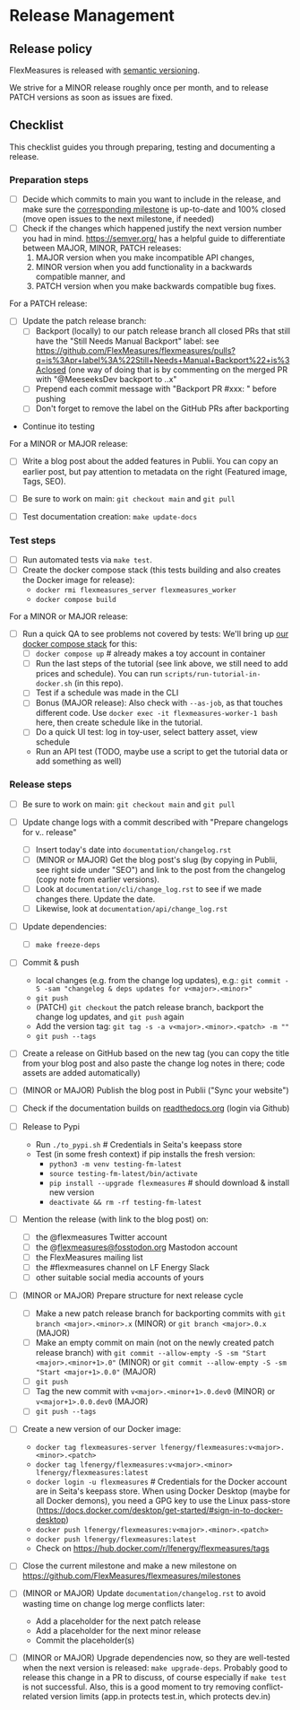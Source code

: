 # Release Management


## Release policy

FlexMeasures is released with [semantic versioning](https://semver.org/).

We strive for a MINOR release roughly once per month,
and to release PATCH versions as soon as issues are fixed.

## Checklist

This checklist guides you through preparing, testing and documenting a release.


### Preparation steps

- [ ] Decide which commits to main you want to include in the release, and make sure the [corresponding milestone](https://github.com/FlexMeasures/flexmeasures/milestones) is up-to-date and 100% closed (move open issues to the next milestone, if needed)
- [ ] Check if the changes which happened justify the next version number you had in mind. https://semver.org/ has a helpful guide to differentiate between MAJOR, MINOR, PATCH releases:
  1. MAJOR version when you make incompatible API changes,
  2. MINOR version when you add functionality in a backwards compatible manner, and
  3. PATCH version when you make backwards compatible bug fixes.

For a PATCH release:

- [ ] Update the patch release branch:
  - [ ] Backport (locally) to our patch release branch all closed PRs that still have the "Still Needs Manual Backport" label: see https://github.com/FlexMeasures/flexmeasures/pulls?q=is%3Apr+label%3A%22Still+Needs+Manual+Backport%22+is%3Aclosed (one way of doing that is by commenting on the merged PR with "@MeeseeksDev backport to <major>.<minor>.x"
  - [ ] Prepend each commit message with "Backport PR #xxx: " before pushing
  - [ ] Don't forget to remove the label on the GitHub PRs after backporting
- Continue ito testing

For a MINOR or MAJOR release:

- [ ] Write a blog post about the added features in Publii. You can copy an earlier post, but pay attention to metadata on the right (Featured image, Tags, SEO).
- [ ] Be sure to work on main: `git checkout main` and `git pull`
- [ ] Test documentation creation: `make update-docs`


### Test steps

- [ ] Run automated tests via `make test`.
- [ ] Create the docker compose stack (this tests building and also creates the Docker image for release):
  - `docker rmi flexmeasures_server flexmeasures_worker`
  - `docker compose build`

For a MINOR or MAJOR release:

- [ ] Run a quick QA to see problems not covered by tests: We'll bring up  [our docker compose stack](https://flexmeasures.readthedocs.io/en/latest/dev/docker-compose.html#seeing-it-work-running-the-toy-tutorial) for this:
  - [ ] `docker compose up`  # already makes a toy account in container
  - [ ] Run the last steps of the tutorial (see link above, we still need to add prices and schedule). You can run `scripts/run-tutorial-in-docker.sh` (in this repo).
  - [ ] Test if a schedule was made in the CLI
  - [ ] Bonus (MAJOR release): Also check with `--as-job`, as that touches different code. Use `docker exec -it flexmeasures-worker-1 bash` here, then create schedule like in the tutorial.
  - [ ] Do a quick UI test: log in toy-user, select battery asset, view schedule
  - Run an API test (TODO, maybe use a script to get the tutorial data or add something as well)


### Release steps

- [ ] Be sure to work on main: `git checkout main` and `git pull`
- [ ] Update change logs with a commit described with "Prepare changelogs for v<major>.<minor>.<patch> release"
  - [ ] Insert today's date into `documentation/changelog.rst`
  - [ ] (MINOR or MAJOR) Get the blog post's slug (by copying in Publii, see right side under "SEO") and link to the post from the changelog (copy note from earlier versions).	
  - [ ] Look at `documentation/cli/change_log.rst` to see if we made changes there. Update the date.
  - [ ] Likewise, look at `documentation/api/change_log.rst`
- [ ] Update dependencies: 
  - [ ] `make freeze-deps`
- [ ] Commit & push
  - local changes (e.g. from the change log updates), e.g.: `git commit -S -sam "changelog & deps updates for v<major>.<minor>"`
  - `git push`
  - (PATCH) `git checkout` the patch release branch, backport the change log updates, and `git push` again
  - Add the version tag: `git tag -s -a v<major>.<minor>.<patch> -m ""`
  - `git push --tags` 
- [ ] Create a release on GitHub based on the new tag  (you can copy the title from your blog post and also paste the change log notes in there; code assets are added automatically)
- [ ] (MINOR or MAJOR) Publish the blog post in Publii ("Sync your website")
- [ ] Check if the documentation builds on [readthedocs.org](https://readthedocs.org/projects/flexmeasures/builds/) (login via Github)
- [ ] Release to Pypi
  - Run `./to_pypi.sh`  # Credentials in Seita's keepass store
  - Test (in some fresh context) if pip installs the fresh version:
    - `python3 -m venv testing-fm-latest`
    - `source testing-fm-latest/bin/activate`
    - `pip install --upgrade flexmeasures`  # should download & install new version
    - `deactivate && rm -rf testing-fm-latest`
- [ ] Mention the release (with link to the blog post) on:
  - [ ] the @flexmeasures Twitter account
  - [ ] the @flexmeasures@fosstodon.org Mastodon account
  - [ ] the FlexMeasures mailing list
  - [ ] the #flexmeasures channel on LF Energy Slack
  - [ ] other suitable social media accounts of yours
- [ ] (MINOR or MAJOR) Prepare structure for next release cycle
  - [ ] Make a new patch release branch for backporting commits with `git branch <major>.<minor>.x` (MINOR) or `git branch <major>.0.x` (MAJOR) 
  - [ ] Make an empty commit on main (not on the newly created patch release branch) with `git commit --allow-empty -S -sm "Start <major>.<minor+1>.0"` (MINOR) or `git commit --allow-empty -S -sm "Start <major+1>.0.0"` (MAJOR)
  - [ ] `git push`
  - [ ] Tag the new commit with `v<major>.<minor+1>.0.dev0` (MINOR) or `v<major+1>.0.0.dev0` (MAJOR)
  - [ ] `git push --tags`
- [ ] Create a new version of our Docker image:
  - `docker tag flexmeasures-server lfenergy/flexmeasures:v<major>.<minor>.<patch>`
  - `docker tag lfenergy/flexmeasures:v<major>.<minor> lfenergy/flexmeasures:latest`
  - `docker login -u flexmeasures`  # Credentials for the Docker account are in Seita's keepass store. When using Docker Desktop (maybe for all Docker demons), you need a GPG key to use the Linux pass-store (https://docs.docker.com/desktop/get-started/#sign-in-to-docker-desktop)
  - `docker push lfenergy/flexmeasures:v<major>.<minor>.<patch>`
  - `docker push lfenergy/flexmeasures:latest`
  - Check on https://hub.docker.com/r/lfenergy/flexmeasures/tags
- [ ] Close the current milestone and make a new milestone on https://github.com/FlexMeasures/flexmeasures/milestones
- [ ] (MINOR or MAJOR) Update `documentation/changelog.rst` to avoid wasting time on change log merge conflicts later:
  - Add a placeholder for the next patch release
  - Add a placeholder for the next minor release
  - Commit the placeholder(s)
- [ ] (MINOR or MAJOR) Upgrade dependencies now, so they are well-tested when the next version is released: `make upgrade-deps`. Probably good to release this change in a PR to discuss, of course especially if `make test` is not successful. Also, this is a good moment to try removing conflict-related version limits (app.in protects test.in, which protects dev.in) 
  
